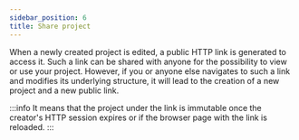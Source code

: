 ```yaml
---
sidebar_position: 6
title: Share project
---
```


When a newly created project is edited, a public HTTP link is generated to access it.
Such a link can be shared with anyone for the possibility to view or use your project.
However, if you or anyone else navigates to such a link and modifies its underlying structure,
it will lead to the creation of a new project and a new public link.

:::info
It means that the project under the link is immutable once the creator's HTTP session expires or if the browser page with the link is reloaded.
:::